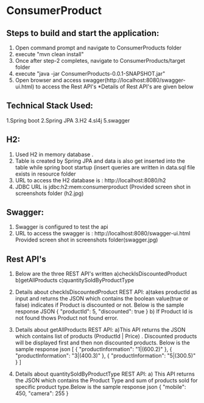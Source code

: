 # ConsumerProduct

Steps to build and start the application:
------------------------------------------
1. Open command prompt and navigate to ConsumerProducts folder
2. execute "mvn clean install"
3. Once after step-2 completes, navigate to ConsumerProducts/target folder
4. execute "java -jar ConsumerProducts-0.0.1-SNAPSHOT.jar"
5. Open browser and access swagger(http://localhost:8080/swagger-ui.html) to access the Rest API's
*Details of Rest API's are given below

Technical Stack Used:
---------------------

1.Spring boot
2.Spring JPA
3.H2
4.sl4j
5.swagger

H2:
---

1. Used H2 in memory database .
2. Table is created by Spring JPA and data is also get inserted into the table while spring boot startup (insert queries are written in data.sql file exists in resource folder
3. URL to access the H2 database is : http://localhost:8080/h2
4. JDBC URL is jdbc:h2:mem:consumerproduct (Provided screen shot in screenshots folder (h2.jpg)

Swagger:
----------

1. Swagger is configured to test the api
2. URL to access the swagger is : http://localhost:8080/swagger-ui.html
Provided screen shot in screenshots folder(swagger.jpg)

Rest API's
----------

1. Below are the three REST API's written 
	a)checkIsDiscountedProduct
	b)getAllProducts
	c)quantitySoldByProductType

2. Details about checkIsDiscountedProduct REST API:
	a)takes productId as input and returns the JSON which contains the boolean value(true or false) indicates if Product is discounted or not. Below is the sample response JSON
		{
			"productId": 5,
			"discounted": true
		}
	b) If Product Id is not found thows Product not found error.
	
3. Details about getAllProducts REST API:
	a)This API returns the JSON which contains list of products (ProductId | Price) . Discounted products will be displayed first and then non discounted products. Below is the sample response json
		[
		  {
			"productInformation": "1|(600.2)"
		  },
		  {
			"productInformation": "3|(400.3)"
		  },
		  {
			"productInformation": "5|(300.5)"
		  }
		]

4. Details about quantitySoldByProductType REST API:
	a) This API returns the JSON which contains the Product Type and sum of products sold for specific product type.Below is the sample response json
		{
		  "mobile": 450,
		  "camera": 255
		}
	

